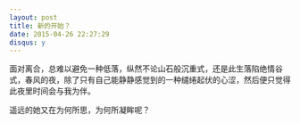 ```yaml
---
layout: post
title: 新的开始？
date: 2015-04-26 22:27:29
disqus: y
---
```


面对离合，总难以避免一种低落，纵然不论山石般沉重式，还是此生落陷绝情谷式，春风的夜，除了只有自己能静静感觉到的一种缱绻起伏的心涩，然后便只觉得此夜里时间会与我为伴。

遥远的她又在为何所思，为何所凝眸呢？


